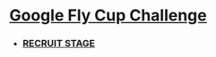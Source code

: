 # [Google Fly Cup Challenge](https://www.cloudskillsboost.google/games/3139)

- ### [RECRUIT STAGE](https://github.com/yuriachermann/Google-Fly-Cup-Challenge/blob/main/RECRUIT.md)
